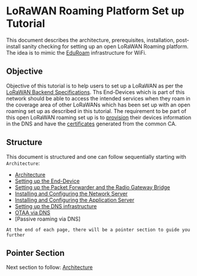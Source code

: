 # LoRaWAN Roaming Platform Set up Tutorial
This document describes the architecture, prerequisites, installation, post-install sanity checking for setting up an open LoRaWAN Roaming platform. The idea is to mimic the [EduRoam] infrastructure for WiFi.

## Objective 
Objective of this tutorial is to help users to set up a LoRaWAN as per the [LoRaWAN Backend Specifications]. Ths End-Devices which is part of this network should be able to access the intended services when they roam in the coverage area of other LoRaWANs which has been set up with an open roaming set up as described in this tutorial. The requirement to be part of this open LoRaWAN roaming set up is to [provision] their devices information in the DNS and have the [certificates] generated from the common CA.

## Structure

This document is structured and one can follow sequentially starting with ``` Architecture ```:

 * [Architecture]
 * [Setting up the End-Device]
 * [Setting up the Packet Forwarder and the Radio Gateway Bridge]
 * [Installing and Configuring the Network Server]
 * [Installing and Configuring the Application Server]
 * [Setting up the DNS infrastructure]
 * [OTAA via DNS]
 * [Passive roaming via DNS]
 
 ``` At the end of each page, there will be a pointer section to guide you further ```
 
## Pointer Section 
 
Next section to follow: [Architecture]



[Architecture]: https://github.com/afnic/IoTRoam-Tutorial/blob/master/Architecture.md
[Setting up the End-Device]: https://github.com/afnic/IoTRoam-Tutorial/blob/master/End-Device.md
[Setting up the Packet Forwarder and the Radio Gateway Bridge]: https://github.com/afnic/IoTRoam-Tutorial/blob/master/Gateway-Setup.md
[Installing and Configuring the Network Server]: https://github.com/afnic/IoTRoam-Tutorial/blob/master/NetworkServer-Server-Setup.md
[Installing and Configuring the Application Server]: https://github.com/afnic/IoTRoam-Tutorial/blob/master/ApplicationServer-Setup.md
[Setting up the DNS infrastructure]: https://github.com/afnic/IoTRoam-Tutorial/blob/master/DNS-Setup.md
[OTAA via DNS]: https://github.com/afnic/IoTRoam-Tutorial/blob/master/OTAA-Using-DNS.md
[provision]: https://github.com/afnic/IoTRoam-Tutorial/blob/master/DNS-Setup.md#how-to-provision-netids-and-joineuis-in-the-dns-for-otaa-and-roaming
[certificates]: https://github.com/afnic/IoTRoam-Tutorial/blob/master/OTAA.md#generating-certificates-for-secure-tls-communication-between-ns-asjs
[EduRoam]: https://www.eduroam.org/
[LoRaWAN Backend Specifications]: https://lora-alliance.org/resource-hub/lorawanr-back-end-interfaces-v10
